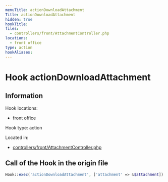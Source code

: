 ```yaml
---
menuTitle: actionDownloadAttachment
Title: actionDownloadAttachment
hidden: true
hookTitle: 
files:
  - controllers/front/AttachmentController.php
locations:
  - front office
type: action
hookAliases:
---
```


# Hook actionDownloadAttachment

## Information

Hook locations: 
  - front office

Hook type: action

Located in: 
  - [controllers/front/AttachmentController.php](https://github.com/PrestaShop/PrestaShop/blob/8.0.x/controllers/front/AttachmentController.php)

## Call of the Hook in the origin file

```php
Hook::exec('actionDownloadAttachment', ['attachment' => &$attachment])
```